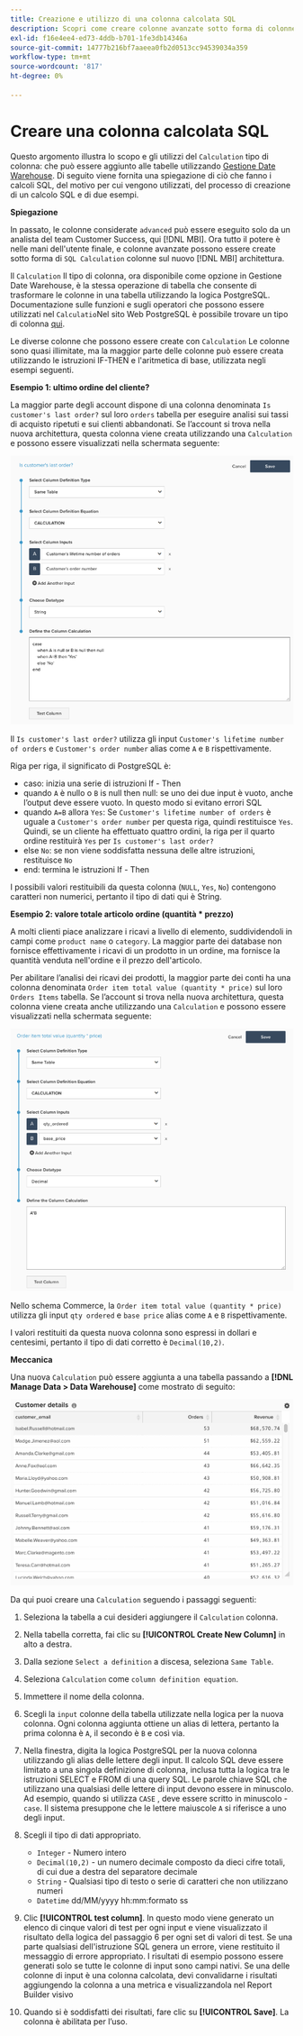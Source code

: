 ```yaml
---
title: Creazione e utilizzo di una colonna calcolata SQL
description: Scopri come creare colonne avanzate sotto forma di colonne di calcolo SQL nella nuova architettura di MBI.
exl-id: f16e4ee4-ed73-4ddb-b701-1fe3db14346a
source-git-commit: 14777b216bf7aaeea0fb2d0513cc94539034a359
workflow-type: tm+mt
source-wordcount: '817'
ht-degree: 0%

---
```


# Creare una colonna calcolata SQL

Questo argomento illustra lo scopo e gli utilizzi del `Calculation` tipo di colonna: che può essere aggiunto alle tabelle utilizzando [Gestione Date Warehouse](../data-warehouse-mgr/tour-dwm.md). Di seguito viene fornita una spiegazione di ciò che fanno i calcoli SQL, del motivo per cui vengono utilizzati, del processo di creazione di un calcolo SQL e di due esempi.

**Spiegazione**

In passato, le colonne considerate `advanced` può essere eseguito solo da un analista del team Customer Success, qui [!DNL MBI]. Ora tutto il potere è nelle mani dell&#39;utente finale, e colonne avanzate possono essere create sotto forma di `SQL Calculation` colonne sul nuovo [!DNL MBI] architettura.

Il `Calculation` Il tipo di colonna, ora disponibile come opzione in Gestione Date Warehouse, è la stessa operazione di tabella che consente di trasformare le colonne in una tabella utilizzando la logica PostgreSQL. Documentazione sulle funzioni e sugli operatori che possono essere utilizzati nel `Calculatio`Nel sito Web PostgreSQL è possibile trovare un tipo di colonna [qui](https://www.postgresql.org/docs/9.6/functions.html).

Le diverse colonne che possono essere create con `Calculation` Le colonne sono quasi illimitate, ma la maggior parte delle colonne può essere creata utilizzando le istruzioni IF-THEN e l&#39;aritmetica di base, utilizzata negli esempi seguenti.

**Esempio 1: ultimo ordine del cliente?**

La maggior parte degli account dispone di una colonna denominata `Is customer's last order?` sul loro `orders` tabella per eseguire analisi sui tassi di acquisto ripetuti e sui clienti abbandonati. Se l’account si trova nella nuova architettura, questa colonna viene creata utilizzando una `Calculation` e possono essere visualizzati nella schermata seguente:

![](../../assets/Is_customer_s_last_order.png)

Il `Is customer's last order?` utilizza gli input `Customer's lifetime number of orders` e `Customer's order number` alias come `A` e `B` rispettivamente.

Riga per riga, il significato di PostgreSQL è:

* caso: inizia una serie di istruzioni If - Then
* quando `A` è nullo o `B` is null then null: se uno dei due input è vuoto, anche l’output deve essere vuoto. In questo modo si evitano errori SQL
* quando `A=B` allora `Yes`: Se `Customer's lifetime number of orders` è uguale a `Customer's order number` per questa riga, quindi restituisce `Yes`. Quindi, se un cliente ha effettuato quattro ordini, la riga per il quarto ordine restituirà `Yes` per `Is customer's last order?`
* else `No`: se non viene soddisfatta nessuna delle altre istruzioni, restituisce `No`
* end: termina le istruzioni If - Then

I possibili valori restituibili da questa colonna (`NULL`, `Yes`, `No`) contengono caratteri non numerici, pertanto il tipo di dati qui è String.

**Esempio 2: valore totale articolo ordine (quantità * prezzo)**

A molti clienti piace analizzare i ricavi a livello di elemento, suddividendoli in campi come `product name` o `category`. La maggior parte dei database non fornisce effettivamente i ricavi di un prodotto in un ordine, ma fornisce la quantità venduta nell&#39;ordine e il prezzo dell&#39;articolo.

Per abilitare l’analisi dei ricavi dei prodotti, la maggior parte dei conti ha una colonna denominata `Order item total value (quantity * price)` sul loro `Orders Items` tabella. Se l’account si trova nella nuova architettura, questa colonna viene creata anche utilizzando una `Calculation` e possono essere visualizzati nella schermata seguente:

![](../../assets/Order_item_total_value.png)

Nello schema Commerce, la `Order item total value (quantity * price)` utilizza gli input `qty ordered` e `base price` alias come `A` e `B` rispettivamente.

I valori restituiti da questa nuova colonna sono espressi in dollari e centesimi, pertanto il tipo di dati corretto è `Decimal(10,2)`.

**Meccanica**

Una nuova `Calculation` può essere aggiunta a una tabella passando a **[!DNL Manage Data > Data Warehouse]** come mostrato di seguito:

![](../../assets/blobid2.png)

Da qui puoi creare una `Calculation` seguendo i passaggi seguenti:

1. Seleziona la tabella a cui desideri aggiungere il `Calculation` colonna.
1. Nella tabella corretta, fai clic su **[!UICONTROL Create New Column]** in alto a destra.
1. Dalla sezione `Select a definition` a discesa, seleziona `Same Table`.
1. Seleziona `Calculation` come `column definition equation`.
1. Immettere il nome della colonna.
1. Scegli la `input` colonne della tabella utilizzate nella logica per la nuova colonna. Ogni colonna aggiunta ottiene un alias di lettera, pertanto la prima colonna è `A`, il secondo è `B` e così via.
1. Nella finestra, digita la logica PostgreSQL per la nuova colonna utilizzando gli alias delle lettere degli input. Il calcolo SQL deve essere limitato a una singola definizione di colonna, inclusa tutta la logica tra le istruzioni SELECT e FROM di una query SQL. Le parole chiave SQL che utilizzano una qualsiasi delle lettere di input devono essere in minuscolo. Ad esempio, quando si utilizza `CASE` , deve essere scritto in minuscolo - `case`. Il sistema presuppone che le lettere maiuscole `A` si riferisce a uno degli input.
1. Scegli il tipo di dati appropriato.
   * `Integer` - Numero intero
   * `Decimal(10,2)` - un numero decimale composto da dieci cifre totali, di cui due a destra del separatore decimale
   * `String` - Qualsiasi tipo di testo o serie di caratteri che non utilizzano numeri
   * `Datetime` dd/MM/yyyy hh:mm:formato ss

1. Clic **[!UICONTROL test column]**. In questo modo viene generato un elenco di cinque valori di test per ogni input e viene visualizzato il risultato della logica del passaggio 6 per ogni set di valori di test. Se una parte qualsiasi dell&#39;istruzione SQL genera un errore, viene restituito il messaggio di errore appropriato. I risultati di esempio possono essere generati solo se tutte le colonne di input sono campi nativi. Se una delle colonne di input è una colonna calcolata, devi convalidarne i risultati aggiungendo la colonna a una metrica e visualizzandola nel Report Builder visivo
1. Quando si è soddisfatti dei risultati, fare clic su **[!UICONTROL Save]**. La colonna è abilitata per l’uso.
